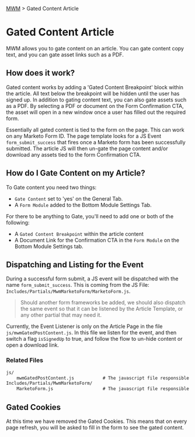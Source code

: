 [MWM](README.md) > Gated Content Article

# Gated Content Article

MWM allows you to gate content on an article.  You can gate content copy text, and you can gate asset links such as a PDF.

## How does it work?

Gated content works by adding a 'Gated Content Breakpoint' block within the article.  All text below the breakpoint will
be hidden until the user has signed up.  In addition to gating content text, you can also gate assets such as a 
PDF.  By selecting a PDF or document on the Form Confirmation CTA, the asset will open in a new window once a user has 
filled out the required form.

Essentially all gated content is tied to the form on the page.  This can work on any Marketo Form ID.  The page template
looks for a JS Event `form_submit_success` that fires once a Marketo form has been successfully submitted.  The article 
JS will then un-gate the page content and/or download any assets tied to the form Confirmation CTA.

## How do I Gate Content on my Article?

To Gate content you need two things:
* `Gate Content` set to 'yes' on the General Tab.
* A `Form Module` added to the Bottom Module Settings Tab.

For there to be anything to Gate, you'll need to add one or both of the following:
* A `Gated Content Breakpoint` within the article content
* A Document Link for the Confirmation CTA in the `Form Module` on the Bottom Module Settings tab.

## Dispatching and Listing for the Event

During a successful form submit, a JS event will be dispatched with the name `form_submit_success`.  This is coming from
the JS File: `Includes/Partials/MwmMarketoForm/MarketoForm.js`.  

>Should another form frameworks be added, we should also dispatch the same event so that it can be listened by the 
> Article Template, or any other partial that may need it.

Currently, the Event Listener is only on the Article Page in the file `js/mwmGatedPostContent.js`.  In this file we 
listen for the event, and then switch a flag `isSignedUp` to true, and follow the flow to un-hide content or
open a download link.

### Related Files

```markdown
js/
    mwmGatedPostContent.js           # The javascript file responsible for hiding and showing Article Gated Content
Includes/Partials/MwmMarketoForm/
    MarketoForm.js                   # The javascript file responsible for triggering the Event
```

## Gated Cookies

At this time we have removed the Gated Cookies.  This means that on every page refresh, you will be asked to fill in 
the form to see the gated content.  

